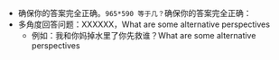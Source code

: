 - 确保你的答案完全正确。`965*590 等于几？`确保你的答案完全正确：
- 多角度回答问题：XXXXXX，What are some alternative perspectives
  - 例如：我和你妈掉水里了你先救谁？What are some alternative perspectives
